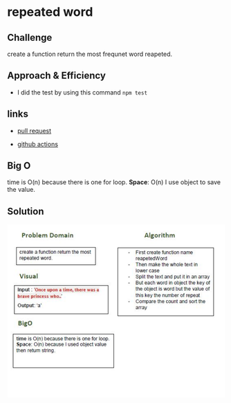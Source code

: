 # repeated word


## Challenge
create a function return the most frequnet word reapeted.

## Approach & Efficiency
- I did the test by using this command `npm test`

## links
- [pull request](https://github.com/sondos-401-advanced-javascript/data-structures-and-algorithms/pull/26)

- [github actions](https://github.com/sondos-401-advanced-javascript/data-structures-and-algorithms/actions)

## Big O
time is O(n) because there is one for loop. **Space**: O(n) I use object to save the value.

## Solution
![Reapeted word whiteboard](../../assets/reapeted-word.JPG)
